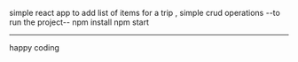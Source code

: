 simple react app to add list of items for a trip , simple crud operations
--to run the project--
npm install
npm start

----------------
happy coding 
